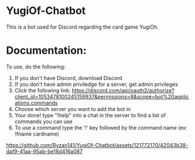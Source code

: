 # YugiOf-Chatbot
This is a bot used for Discord regarding the card game YugiOh.
# Documentation:
To use, do the following:
1. If you don't have Discord, download Discord
2. If you don't have admin priviledge for a server, get admin privileges
3. Click the following link: https://discord.com/api/oauth2/authorize?client_id=1053478100245159937&permissions=8&scope=bot%20applications.commands
4. Choose which server you want to add the bot in
5. Your done! type "!help" into a chat in the server to find a list of commands you can use
6. To use a command type the '!' key followed by the command name (ex: !fname cardname)



https://github.com/Ryzan141/YugiOf-Chatbot/assets/121772170/42043b38-daf9-41aa-95ab-be18d416a087

